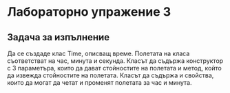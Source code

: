 # Лабораторно упражение 3
## Задача за изпълнение

Да се създаде клас Time, описващ време. Полетата на класа съответстват на час, минута и секунда. Класът да съдържа конструктор с 3 параметъра, които да дават стойностите на полетата и метод, който да извежда стойностите на полетата. Класът да съдържа и свойства, които да могат да четат и променят полетата за час и минута.